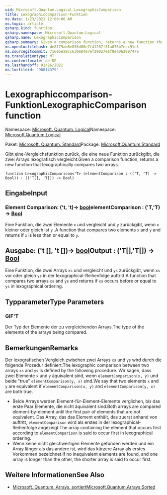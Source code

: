 ```yaml
---
uid: Microsoft.Quantum.Logical.LexographicComparison
title: Lexographiccomparison-Funktion
ms.date: 1/23/2021 12:00:00 AM
ms.topic: article
qsharp.kind: function
qsharp.namespace: Microsoft.Quantum.Logical
qsharp.name: LexographicComparison
qsharp.summary: Given a comparison function, returns a new function that lexographically compares two arrays.
ms.openlocfilehash: de8179ab6e835d08e7f41287f31a876b7ecc91c5
ms.sourcegitcommit: 71605ea9cc630e84e7ef29027e1f0ea06299747e
ms.translationtype: MT
ms.contentlocale: de-DE
ms.lasthandoff: 01/26/2021
ms.locfileid: "98814379"
---
```

# <a name="lexographiccomparison-function"></a><span data-ttu-id="67c3c-102">Lexographiccomparison-Funktion</span><span class="sxs-lookup"><span data-stu-id="67c3c-102">LexographicComparison function</span></span>

<span data-ttu-id="67c3c-103">Namespace: [Microsoft. Quantum. Logical](xref:Microsoft.Quantum.Logical)</span><span class="sxs-lookup"><span data-stu-id="67c3c-103">Namespace: [Microsoft.Quantum.Logical](xref:Microsoft.Quantum.Logical)</span></span>

<span data-ttu-id="67c3c-104">Paket: [Microsoft. Quantum. Standard](https://nuget.org/packages/Microsoft.Quantum.Standard)</span><span class="sxs-lookup"><span data-stu-id="67c3c-104">Package: [Microsoft.Quantum.Standard](https://nuget.org/packages/Microsoft.Quantum.Standard)</span></span>


<span data-ttu-id="67c3c-105">Gibt eine-Vergleichsfunktion zurück, die eine neue Funktion zurückgibt, die zwei Arrays lexografisch vergleicht.</span><span class="sxs-lookup"><span data-stu-id="67c3c-105">Given a comparison function, returns a new function that lexographically compares two arrays.</span></span>

```qsharp
function LexographicComparison<'T> (elementComparison : (('T, 'T) -> Bool)) : (('T[], 'T[]) -> Bool)
```


## <a name="input"></a><span data-ttu-id="67c3c-106">Eingabe</span><span class="sxs-lookup"><span data-stu-id="67c3c-106">Input</span></span>

### <a name="elementcomparison--tt---bool"></a><span data-ttu-id="67c3c-107">Element Comparison: ('t, 't)-> [bool](xref:microsoft.quantum.lang-ref.bool)</span><span class="sxs-lookup"><span data-stu-id="67c3c-107">elementComparison : ('T,'T) -> [Bool](xref:microsoft.quantum.lang-ref.bool)</span></span>

<span data-ttu-id="67c3c-108">Eine Funktion, die zwei Elemente `x` und vergleicht und `y` zurückgibt, wenn `x` kleiner oder gleich ist `y` .</span><span class="sxs-lookup"><span data-stu-id="67c3c-108">A function that compares two elements `x` and `y` and returns if `x` is less than or equal to `y`.</span></span>



## <a name="output--tt---bool"></a><span data-ttu-id="67c3c-109">Ausgabe: ('t [], 't [])-> [bool](xref:microsoft.quantum.lang-ref.bool)</span><span class="sxs-lookup"><span data-stu-id="67c3c-109">Output : ('T[],'T[]) -> [Bool](xref:microsoft.quantum.lang-ref.bool)</span></span>

<span data-ttu-id="67c3c-110">Eine Funktion, die zwei Arrays `xs` und vergleicht und `ys` zurückgibt, wenn `xs` vor oder gleich `ys` in der lexographical-Reihenfolge auftritt.</span><span class="sxs-lookup"><span data-stu-id="67c3c-110">A function that compares two arrays `xs` and `ys` and returns if `xs` occurs before or equal to `ys` in lexographical ordering.</span></span>

## <a name="type-parameters"></a><span data-ttu-id="67c3c-111">Typparameter</span><span class="sxs-lookup"><span data-stu-id="67c3c-111">Type Parameters</span></span>

### <a name="t"></a><span data-ttu-id="67c3c-112">GIF</span><span class="sxs-lookup"><span data-stu-id="67c3c-112">'T</span></span>

<span data-ttu-id="67c3c-113">Der Typ der Elemente der zu vergleichenden Arrays.</span><span class="sxs-lookup"><span data-stu-id="67c3c-113">The type of the elements of the arrays being compared.</span></span>

## <a name="remarks"></a><span data-ttu-id="67c3c-114">Bemerkungen</span><span class="sxs-lookup"><span data-stu-id="67c3c-114">Remarks</span></span>

<span data-ttu-id="67c3c-115">Der lexografischen Vergleich zwischen zwei Arrays `xs` und `ys` wird durch die folgende Prozedur definiert.</span><span class="sxs-lookup"><span data-stu-id="67c3c-115">The lexographic comparison between two arrays `xs` and `ys` is defined by the following procedure.</span></span> <span data-ttu-id="67c3c-116">Wir sagen, dass zwei Elemente `x` und `y` äquivalent sind, wenn `elementComparison(x, y)` und beide "true" `elementComparison(y, x)` sind.</span><span class="sxs-lookup"><span data-stu-id="67c3c-116">We say that two elements `x` and `y` are equivalent if `elementComparison(x, y)` and `elementComparison(y, x)` are both true.</span></span>

- <span data-ttu-id="67c3c-117">Beide Arrays werden Element-für-Element-Elemente verglichen, bis das erste Paar Elemente, die nicht äquivalent sind.</span><span class="sxs-lookup"><span data-stu-id="67c3c-117">Both arrays are compared element-by-element until the first pair of elements that are not equivalent.</span></span> <span data-ttu-id="67c3c-118">Das Array, das das Element enthält, das zuerst anhand von auftritt, `elementComparison` wird als erstes in der lexographical-Reihenfolge angezeigt.</span><span class="sxs-lookup"><span data-stu-id="67c3c-118">The array containing the element that occurs first according to `elementComparison` is said to occur first in lexographical ordering.</span></span>
- <span data-ttu-id="67c3c-119">Wenn keine nicht gleichwertigen Elemente gefunden werden und ein Array länger als das andere ist, wird das kürzere Array als erstes Vorkommen bezeichnet.</span><span class="sxs-lookup"><span data-stu-id="67c3c-119">If no inequivalent elements are found, and one array is longer than the other, the shorter array is said to occur first.</span></span>

## <a name="see-also"></a><span data-ttu-id="67c3c-120">Weitere Informationen</span><span class="sxs-lookup"><span data-stu-id="67c3c-120">See Also</span></span>

- [<span data-ttu-id="67c3c-121">Microsoft. Quantum. Arrays. sortiert</span><span class="sxs-lookup"><span data-stu-id="67c3c-121">Microsoft.Quantum.Arrays.Sorted</span></span>](xref:Microsoft.Quantum.Arrays.Sorted)